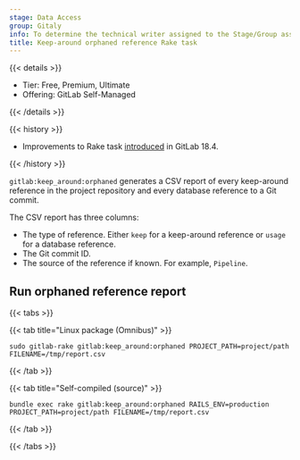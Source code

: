 ```yaml
---
stage: Data Access
group: Gitaly
info: To determine the technical writer assigned to the Stage/Group associated with this page, see https://handbook.gitlab.com/handbook/product/ux/technical-writing/#assignments
title: Keep-around orphaned reference Rake task
---
```


{{< details >}}

- Tier: Free, Premium, Ultimate
- Offering: GitLab Self-Managed

{{< /details >}}

{{< history >}}

- Improvements to Rake task [introduced](https://gitlab.com/gitlab-org/gitlab/-/issues/475246) in GitLab 18.4.

{{< /history >}}

`gitlab:keep_around:orphaned` generates a CSV report of every keep-around reference in the project repository and every database reference to a Git commit.

The CSV report has three columns:

- The type of reference. Either `keep` for a keep-around reference or `usage` for a database reference.
- The Git commit ID.
- The source of the reference if known. For example, `Pipeline`.

## Run orphaned reference report

{{< tabs >}}

{{< tab title="Linux package (Omnibus)" >}}

```shell
sudo gitlab-rake gitlab:keep_around:orphaned PROJECT_PATH=project/path FILENAME=/tmp/report.csv
```

{{< /tab >}}

{{< tab title="Self-compiled (source)" >}}

```shell
bundle exec rake gitlab:keep_around:orphaned RAILS_ENV=production PROJECT_PATH=project/path FILENAME=/tmp/report.csv
```

{{< /tab >}}

{{< /tabs >}}
